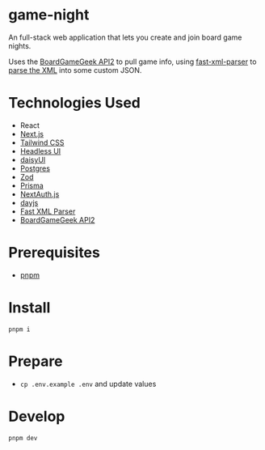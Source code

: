 # game-night

An full-stack web application that lets you create and join board game nights.

Uses the [BoardGameGeek API2](https://boardgamegeek.com/wiki/page/BGG_XML_API2) to pull game info, using [fast-xml-parser](https://www.npmjs.com/package/fast-xml-parser) to [parse the XML](https://github.com/claudiorivera/game-night/tree/master/client/src/lib) into some custom JSON.

# Technologies Used

- React
- [Next.js](https://nextjs.org)
- [Tailwind CSS](https://tailwindcss.com)
- [Headless UI](https://headlessui.dev)
- [daisyUI](https://daisyui.com)
- [Postgres](https://www.postgresql.org)
- [Zod](https://zod.dev)
- [Prisma](https://www.prisma.io/)
- [NextAuth.js](https://next-auth.js.org)
- [dayjs](https://day.js.org)
- [Fast XML Parser](https://github.com/NaturalIntelligence/fast-xml-parser)
- [BoardGameGeek API2](https://boardgamegeek.com/wiki/page/BGG_XML_API2)

# Prerequisites

- [pnpm](https://pnpm.io)

# Install

`pnpm i`

# Prepare

- `cp .env.example .env` and update values

# Develop

`pnpm dev`
